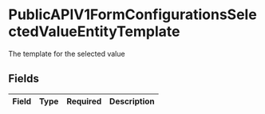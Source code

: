 # PublicAPIV1FormConfigurationsSelectedValueEntityTemplate

The template for the selected value


## Fields

| Field       | Type        | Required    | Description |
| ----------- | ----------- | ----------- | ----------- |